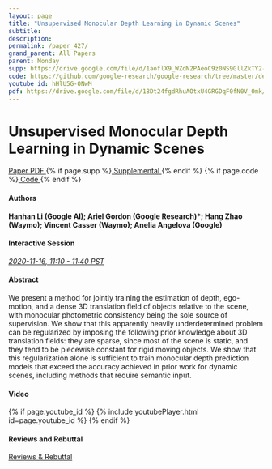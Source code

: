 ```yaml
---
layout: page
title: "Unsupervised Monocular Depth Learning in Dynamic Scenes"
subtitle: 
description:
permalink: /paper_427/
grand_parent: All Papers
parent: Monday
supp: https://drive.google.com/file/d/1aoflX9_WZdN2PAeoC9z0NS9GllZkTY2-/view
code: https://github.com/google-research/google-research/tree/master/depth_and_motion_learning
youtube_id: hHlU5G-ONwM
pdf: https://drive.google.com/file/d/18Dt24fgdRhuAOtxU4GRGDqF0fN0V_0mk/view
---
```


# Unsupervised Monocular Depth Learning in Dynamic Scenes

<a href="https://drive.google.com/file/d/18Dt24fgdRhuAOtxU4GRGDqF0fN0V_0mk/view" target="_blank" rel="noopener noreferrer" class="btn btn-blue"><i class="fa fa-file-text-o" aria-hidden="true"></i> Paper PDF </a> {% if page.supp %}<a href="https://drive.google.com/file/d/1aoflX9_WZdN2PAeoC9z0NS9GllZkTY2-/view" target="_blank" rel="noopener noreferrer" class="btn btn-green"><i class="fa fa-file-text-o" aria-hidden="true"></i> Supplemental </a>{% endif %} {% if page.code %}<a href="https://github.com/google-research/google-research/tree/master/depth_and_motion_learning" target="_blank" rel="noopener noreferrer" class="btn"><i class="fa fa-github" aria-hidden="true"></i> Code </a>{% endif %} 

#### Authors
**Hanhan Li (Google AI); Ariel Gordon (Google Research)*; Hang Zhao (Waymo); Vincent Casser (Waymo); Anelia Angelova (Google)**

#### Interactive Session
<a href="https://pheedloop.com/corl2020/virtual/?page=sessions&section=SESNA52OG3SAYN5MP" target="_blank" rel="noopener noreferrer"><em>2020-11-16, 11:10 - 11:40 PST </em></a>

#### Abstract
We present a method for jointly training the estimation of depth, ego-motion, and a dense 3D translation field of objects relative to the scene, with monocular photometric consistency being the sole source of supervision. We show that this apparently heavily underdetermined problem can be regularized by imposing the following prior knowledge about 3D translation fields: they are sparse, since most of the scene is static, and they tend to be piecewise constant for rigid moving objects. We show that this regularization alone is sufficient to train monocular depth prediction models that exceed the accuracy achieved in prior work for dynamic scenes, including methods that require semantic input.

#### Video
{% if page.youtube_id %}
{% include youtubePlayer.html id=page.youtube_id %}
{% endif %}

#### Reviews and Rebuttal
<a href="" target="_blank" rel="noopener noreferrer" class="btn btn-purple"><i class="fa fa-pencil-square-o" aria-hidden="true"></i> Reviews & Rebuttal </a>

